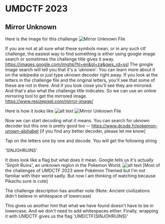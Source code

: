 # UMDCTF 2023
## Mirror Unknown
Here is the image for this challenge 
![Mirror Unknown File](https://github.com/cosmoshivani/UMDCTF-2023/blob/main/Mirror_Unkown.png)

If you are not at all sure what these symbols mean, or in any such ctf challenge, the easiest way to find something is either using google image search or sometimes the challenge title gives it away. https://images.google.com/imghp?hl=en&gl=za&gws_rd=ssl
The google image search will tell you that it's a 'uknown'. You can learn more about it on the wikipedia or just type uknown decoder right away.
If you look at the letters in the challenge file and the original letters, you'll see that some of these are not in there. And if you look close you'll see they are mirrored. And that's also what the challenge title indicates. So we can use an online mirroring tool to get the mirrored image. 
https://www.resizepixel.com/mirror-image/

Here is how it looks like
![alt text](https://github.com/[username]/[reponame]/blob/[branch]/image.jpg?raw=true)
![Mirror Unknown File](/UMDCTF-2023/mirrored_Unkown.png)

Now we can start decoding what it means. You can search for uknown decoder but this one is pretty good too -- https://www.dcode.fr/pokemon-unown-alphabet
[if you find any better decoder, please let me know]

Tap on the letters one by one and decode. You will get the following string 

'SINJOHRUINS'

It does look like a flag but what does it mean. Google tells us it's actually 'Sinjoh Ruins', an unknown region in the Pokemon World.
![alt text](https://github.com/[username]/[reponame]/blob/[branch]/image.jpg?raw=true)
[Most of the challenges of UMDCTF 2023 were Pokémon Themed but I'm not familiar with their world sadly. But now I am thinking of watching because Pikachu sure is cute]

The challenge description has another note
(Note: Ancient civilizations didn't believe in whitespace of lowercase)
 
 This gives us another hint that what we have found doesn't have to be in lowercase. And we don't need to add whitespaces either. 
 Finally, wrapping it with UMDCTF gives us the flag 
 'UMDCTF{SINJOHRUINS}'
 
